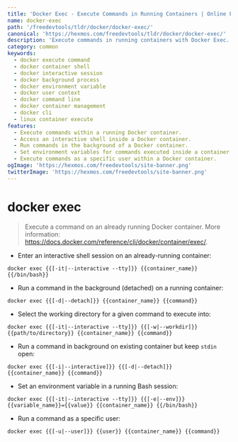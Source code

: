 ```yaml
---
title: 'Docker Exec - Execute Commands in Running Containers | Online Free DevTools by Hexmos'
name: docker-exec
path: '/freedevtools/tldr/docker/docker-exec/'
canonical: 'https://hexmos.com/freedevtools/tldr/docker/docker-exec/'
description: 'Execute commands in running containers with Docker Exec. Manage processes, debug applications, and interact with Dockerized environments. Free online tool, no registration required.'
category: common
keywords:
  - docker execute command
  - docker container shell
  - docker interactive session
  - docker background process
  - docker environment variable
  - docker user context
  - docker command line
  - docker container management
  - docker cli
  - linux container execute
features:
  - Execute commands within a running Docker container.
  - Access an interactive shell inside a Docker container.
  - Run commands in the background of a Docker container.
  - Set environment variables for commands executed inside a container.
  - Execute commands as a specific user within a Docker container.
ogImage: 'https://hexmos.com/freedevtools/site-banner.png'
twitterImage: 'https://hexmos.com/freedevtools/site-banner.png'
---
```


# docker exec

> Execute a command on an already running Docker container.
> More information: <https://docs.docker.com/reference/cli/docker/container/exec/>.

- Enter an interactive shell session on an already-running container:

`docker exec {{[-it|--interactive --tty]}} {{container_name}} {{/bin/bash}}`

- Run a command in the background (detached) on a running container:

`docker exec {{[-d|--detach]}} {{container_name}} {{command}}`

- Select the working directory for a given command to execute into:

`docker exec {{[-it|--interactive --tty]}} {{[-w|--workdir]}} {{path/to/directory}} {{container_name}} {{command}}`

- Run a command in background on existing container but keep `stdin` open:

`docker exec {{[-i|--interactive]}} {{[-d|--detach]}} {{container_name}} {{command}}`

- Set an environment variable in a running Bash session:

`docker exec {{[-it|--interactive --tty]}} {{[-e|--env]}} {{variable_name}}={{value}} {{container_name}} {{/bin/bash}}`

- Run a command as a specific user:

`docker exec {{[-u|--user]}} {{user}} {{container_name}} {{command}}`
